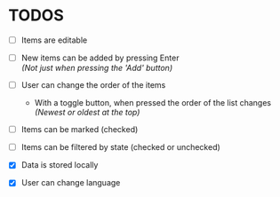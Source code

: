 TODOS
=====

* [ ] Items are editable

* [ ] New items can be added by pressing Enter<br>
_(Not just when pressing the 'Add' button)_

* [ ] User can change the order of the items

    + With a toggle button, when pressed the order of the list changes _(Newest or oldest at the top)_

* [ ] Items can be marked (checked)

* [ ] Items can be filtered by state (checked or unchecked)

* [x] Data is stored locally

* [x] User can change language